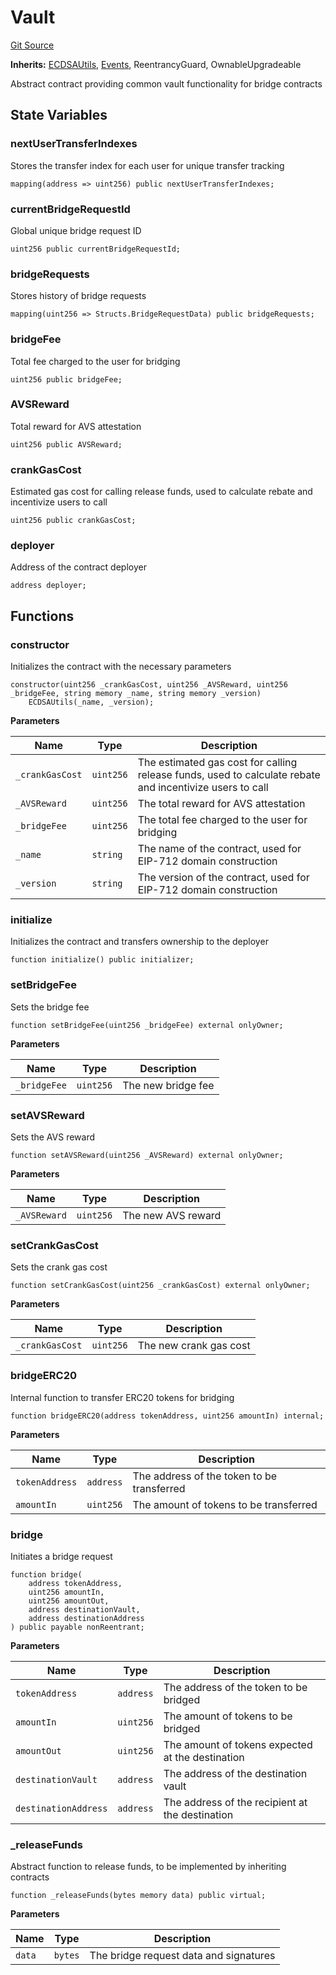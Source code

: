 # Vault
[Git Source](https://github.com/idatsy/eigen-bridge/blob/b48404690919046d685c16cb037d35d4bd1626d5/src/Vault.sol)

**Inherits:**
[ECDSAUtils](/src/ECDSAUtils.sol/contract.ECDSAUtils.md), [Events](/src/Events.sol/contract.Events.md), ReentrancyGuard, OwnableUpgradeable

Abstract contract providing common vault functionality for bridge contracts


## State Variables
### nextUserTransferIndexes
Stores the transfer index for each user for unique transfer tracking


```solidity
mapping(address => uint256) public nextUserTransferIndexes;
```


### currentBridgeRequestId
Global unique bridge request ID


```solidity
uint256 public currentBridgeRequestId;
```


### bridgeRequests
Stores history of bridge requests


```solidity
mapping(uint256 => Structs.BridgeRequestData) public bridgeRequests;
```


### bridgeFee
Total fee charged to the user for bridging


```solidity
uint256 public bridgeFee;
```


### AVSReward
Total reward for AVS attestation


```solidity
uint256 public AVSReward;
```


### crankGasCost
Estimated gas cost for calling release funds, used to calculate rebate and incentivize users to call


```solidity
uint256 public crankGasCost;
```


### deployer
Address of the contract deployer


```solidity
address deployer;
```


## Functions
### constructor

Initializes the contract with the necessary parameters


```solidity
constructor(uint256 _crankGasCost, uint256 _AVSReward, uint256 _bridgeFee, string memory _name, string memory _version)
    ECDSAUtils(_name, _version);
```
**Parameters**

|Name|Type|Description|
|----|----|-----------|
|`_crankGasCost`|`uint256`|The estimated gas cost for calling release funds, used to calculate rebate and incentivize users to call|
|`_AVSReward`|`uint256`|The total reward for AVS attestation|
|`_bridgeFee`|`uint256`|The total fee charged to the user for bridging|
|`_name`|`string`|The name of the contract, used for EIP-712 domain construction|
|`_version`|`string`|The version of the contract, used for EIP-712 domain construction|


### initialize

Initializes the contract and transfers ownership to the deployer


```solidity
function initialize() public initializer;
```

### setBridgeFee

Sets the bridge fee


```solidity
function setBridgeFee(uint256 _bridgeFee) external onlyOwner;
```
**Parameters**

|Name|Type|Description|
|----|----|-----------|
|`_bridgeFee`|`uint256`|The new bridge fee|


### setAVSReward

Sets the AVS reward


```solidity
function setAVSReward(uint256 _AVSReward) external onlyOwner;
```
**Parameters**

|Name|Type|Description|
|----|----|-----------|
|`_AVSReward`|`uint256`|The new AVS reward|


### setCrankGasCost

Sets the crank gas cost


```solidity
function setCrankGasCost(uint256 _crankGasCost) external onlyOwner;
```
**Parameters**

|Name|Type|Description|
|----|----|-----------|
|`_crankGasCost`|`uint256`|The new crank gas cost|


### bridgeERC20

Internal function to transfer ERC20 tokens for bridging


```solidity
function bridgeERC20(address tokenAddress, uint256 amountIn) internal;
```
**Parameters**

|Name|Type|Description|
|----|----|-----------|
|`tokenAddress`|`address`|The address of the token to be transferred|
|`amountIn`|`uint256`|The amount of tokens to be transferred|


### bridge

Initiates a bridge request


```solidity
function bridge(
    address tokenAddress,
    uint256 amountIn,
    uint256 amountOut,
    address destinationVault,
    address destinationAddress
) public payable nonReentrant;
```
**Parameters**

|Name|Type|Description|
|----|----|-----------|
|`tokenAddress`|`address`|The address of the token to be bridged|
|`amountIn`|`uint256`|The amount of tokens to be bridged|
|`amountOut`|`uint256`|The amount of tokens expected at the destination|
|`destinationVault`|`address`|The address of the destination vault|
|`destinationAddress`|`address`|The address of the recipient at the destination|


### _releaseFunds

Abstract function to release funds, to be implemented by inheriting contracts


```solidity
function _releaseFunds(bytes memory data) public virtual;
```
**Parameters**

|Name|Type|Description|
|----|----|-----------|
|`data`|`bytes`|The bridge request data and signatures|


